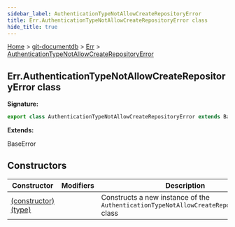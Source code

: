 ```yaml
---
sidebar_label: AuthenticationTypeNotAllowCreateRepositoryError
title: Err.AuthenticationTypeNotAllowCreateRepositoryError class
hide_title: true
---
```


[Home](./index.md) &gt; [git-documentdb](./git-documentdb.md) &gt; [Err](./git-documentdb.err.md) &gt; [AuthenticationTypeNotAllowCreateRepositoryError](./git-documentdb.err.authenticationtypenotallowcreaterepositoryerror.md)

## Err.AuthenticationTypeNotAllowCreateRepositoryError class


<b>Signature:</b>

```typescript
export class AuthenticationTypeNotAllowCreateRepositoryError extends BaseError 
```
<b>Extends:</b>

BaseError

## Constructors

|  Constructor | Modifiers | Description |
|  --- | --- | --- |
|  [(constructor)(type)](./git-documentdb.err.authenticationtypenotallowcreaterepositoryerror._constructor_.md) |  | Constructs a new instance of the <code>AuthenticationTypeNotAllowCreateRepositoryError</code> class |

